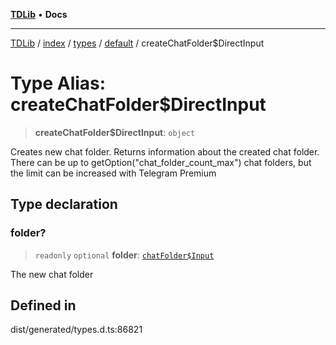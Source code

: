 [**TDLib**](../../../../../../README.md) • **Docs**

***

[TDLib](../../../../../../modules.md) / [index](../../../../../README.md) / [types](../../../README.md) / [default](../README.md) / createChatFolder$DirectInput

# Type Alias: createChatFolder$DirectInput

> **createChatFolder$DirectInput**: `object`

Creates new chat folder. Returns information about the created chat folder. There can be up to getOption("chat_folder_count_max") chat folders, but the limit can be increased with Telegram Premium

## Type declaration

### folder?

> `readonly` `optional` **folder**: [`chatFolder$Input`](chatFolder$Input.md)

The new chat folder

## Defined in

dist/generated/types.d.ts:86821
